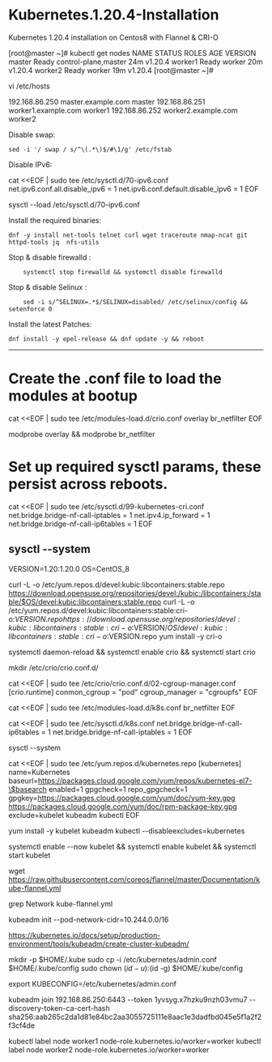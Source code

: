 # Kubernetes.1.20.4-Installation

Kubernetes 1.20.4 installation on Centos8 with Flannel & CRI-O

[root@master ~]# kubectl get nodes
NAME      STATUS   ROLES                  AGE   VERSION
master    Ready    control-plane,master   24m   v1.20.4
worker1   Ready    worker                 20m   v1.20.4
worker2   Ready    worker                 19m   v1.20.4
[root@master ~]#



vi /etc/hosts

192.168.86.250	master.example.com	master
192.168.86.251	worker1.example.com	worker1
192.168.86.252	worker2.example.com	worker2



Disable swap:

	sed -i '/ swap / s/^\(.*\)$/#\1/g' /etc/fstab

Disable IPv6:

cat <<EOF | sudo tee /etc/sysctl.d/70-ipv6.conf
net.ipv6.conf.all.disable_ipv6 = 1
net.ipv6.conf.default.disable_ipv6 = 1
EOF

sysctl --load /etc/sysctl.d/70-ipv6.conf

Install the required binaries: 
    
	dnf -y install net-tools telnet curl wget traceroute nmap-ncat git  httpd-tools jq  nfs-utils
 
Stop & disable firewalld :

    	systemctl stop firewalld && systemctl disable firewalld

Stop & disable Selinux :
    
    	sed -i s/^SELINUX=.*$/SELINUX=disabled/ /etc/selinux/config && setenforce 0


Install the latest Patches:

	dnf install -y epel-release && dnf update -y && reboot

----------------------------------------------
# Create the .conf file to load the modules at bootup

cat <<EOF | sudo tee /etc/modules-load.d/crio.conf
overlay
br_netfilter
EOF

modprobe overlay && modprobe br_netfilter

# Set up required sysctl params, these persist across reboots.
cat <<EOF | sudo tee /etc/sysctl.d/99-kubernetes-cri.conf
net.bridge.bridge-nf-call-iptables  = 1
net.ipv4.ip_forward                 = 1
net.bridge.bridge-nf-call-ip6tables = 1
EOF

sysctl --system
--------------------------------------
VERSION=1.20:1.20.0
OS=CentOS_8



curl -L -o /etc/yum.repos.d/devel:kubic:libcontainers:stable.repo https://download.opensuse.org/repositories/devel:/kubic:/libcontainers:/stable/$OS/devel:kubic:libcontainers:stable.repo
curl -L -o /etc/yum.repos.d/devel:kubic:libcontainers:stable:cri-o:$VERSION.repo https://download.opensuse.org/repositories/devel:kubic:libcontainers:stable:cri-o:$VERSION/$OS/devel:kubic:libcontainers:stable:cri-o:$VERSION.repo
yum install -y cri-o

systemctl daemon-reload  && systemctl enable crio && systemctl start crio

mkdir /etc/crio/crio.conf.d/

cat <<EOF | sudo tee /etc/crio/crio.conf.d/02-cgroup-manager.conf
[crio.runtime]
conmon_cgroup = "pod"
cgroup_manager = "cgroupfs"
EOF


cat <<EOF | sudo tee /etc/modules-load.d/k8s.conf
br_netfilter
EOF

cat <<EOF | sudo tee /etc/sysctl.d/k8s.conf
net.bridge.bridge-nf-call-ip6tables = 1
net.bridge.bridge-nf-call-iptables = 1
EOF

sysctl --system

cat <<EOF | sudo tee /etc/yum.repos.d/kubernetes.repo
[kubernetes]
name=Kubernetes
baseurl=https://packages.cloud.google.com/yum/repos/kubernetes-el7-\$basearch
enabled=1
gpgcheck=1
repo_gpgcheck=1
gpgkey=https://packages.cloud.google.com/yum/doc/yum-key.gpg https://packages.cloud.google.com/yum/doc/rpm-package-key.gpg
exclude=kubelet kubeadm kubectl
EOF



yum install -y kubelet kubeadm kubectl --disableexcludes=kubernetes

systemctl enable --now kubelet && systemctl enable kubelet && systemctl start kubelet

wget https://raw.githubusercontent.com/coreos/flannel/master/Documentation/kube-flannel.yml

grep Network kube-flannel.yml

kubeadm init --pod-network-cidr=10.244.0.0/16



https://kubernetes.io/docs/setup/production-environment/tools/kubeadm/create-cluster-kubeadm/


  mkdir -p $HOME/.kube
  sudo cp -i /etc/kubernetes/admin.conf $HOME/.kube/config
  sudo chown $(id -u):$(id -g) $HOME/.kube/config

export KUBECONFIG=/etc/kubernetes/admin.conf


kubeadm join 192.168.86.250:6443 --token 1yvsyg.x7hzku9nzh03vmu7 --discovery-token-ca-cert-hash sha256:aab265c2da1d81e84bc2aa3055725111e8aac1e3dadfbd045e5f1a2f2f3cf4de


kubectl label node worker1 node-role.kubernetes.io/worker=worker
kubectl label node worker2 node-role.kubernetes.io/worker=worker



















